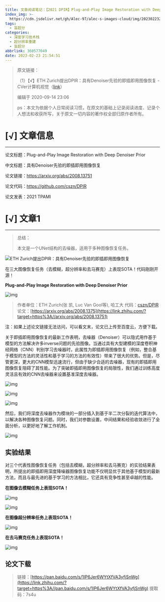 ```yaml
---
title: 文章阅读笔记：【2021 DPIR】Plug-and-Play Image Restoration with Deep Denoiser Prior
index_img: >-
  https://cdn.jsdelivr.net/gh/Alec-97/alec-s-images-cloud/img/202302232203412.jpg
tags:
  - 盲超分
categories:
  - 深度学习技术栈
  - 超分辨率重建
  - 盲超分
abbrlink: 360577049
date: 2023-02-23 21:54:51
---
```


> 原文链接：
>
> （1）【√】ETH Zurich提出DPIR：具有Denoiser先验的即插即用图像恢复 - CVer计算机视觉（[link](https://zhuanlan.zhihu.com/p/243492602)）
>
> 编辑于 2020-09-14 23:06
>
> ps：本文为依据个人日常阅读习惯，在原文的基础上记录阅读进度、记录个人想法和收获所写，关于原文一切内容的著作权全部归原作者所有。







#  [√] 文章信息

---

论文标题：Plug-and-Play Image Restoration with Deep Denoiser Prior

中文标题：具有Denoiser先验的即插即用图像恢复

论文链接：https://arxiv.org/abs/2008.13751

论文代码：https://github.com/cszn/DPIR

论文发表：2021 TPAMI



# [√] 文章1

---

> 总结：
>
> 本文是一个UNet结构的去噪器，适用于多种图像恢复任务。

![ETH Zurich提出DPIR：具有Denoiser先验的即插即用图像恢复](https://cdn.jsdelivr.net/gh/Alec-97/alec-s-images-cloud/img/202302232226484.jpg)

在三大图像恢复任务（去模糊，超分辨率和去马赛克）上表现SOTA！代码刚刚开源！

**Plug-and-Play Image Restoration with Deep Denoiser Prior**

![img](https://cdn.jsdelivr.net/gh/Alec-97/alec-s-images-cloud/img/202302232226485.jpg)

> 作者单位：ETH Zurich(张 凯, Luc Van Gool等), 哈工大
> 代码：[cszn/DPIR](https://link.zhihu.com/?target=https%3A//github.com/cszn/DPIR)
> 论文：[https://arxiv.org/abs/2008.1375](https://link.zhihu.com/?target=https%3A//arxiv.org/abs/2008.13751)

注：如果上述论文链接无法访问，可以看文末，论文已上传至百度云，方便下载。

关于即插即用图像恢复的最新工作表明，去噪器（Denoiser）可以隐式用作基于模型的方法解决许多inverse问题的先验图像。当通过具有大型建模的深度卷积神经网络（CNN）判别学习去噪器时，此属性为即插即用图像恢复（例如，整合基于模型的方法的灵活性和基于学习的方法的有效性）带来了很大的优势。但是，尽管更深，更大的CNN模型迅速流行，但由于缺少合适的去噪器，现有的即插即用图像恢复阻碍了其性能。为了突破即插即用图像恢复的局限性，我们通过训练高度灵活且有效的CNN去噪器来设置基准深度去噪器。

![img](https://cdn.jsdelivr.net/gh/Alec-97/alec-s-images-cloud/img/202302232226486.jpg)

![img](https://cdn.jsdelivr.net/gh/Alec-97/alec-s-images-cloud/img/202302232226487.jpg)

![img](https://cdn.jsdelivr.net/gh/Alec-97/alec-s-images-cloud/img/202302232226488.jpg)

然后，我们将深度去噪器作为模块的一部分插入到基于半二次分裂的迭代算法中，以解决各种图像恢复问题。同时，我们对参数设置，中间结果和经验收敛进行了全面分析，以更好地了解工作机制。

![img](https://cdn.jsdelivr.net/gh/Alec-97/alec-s-images-cloud/img/202302232226489.jpg)

## 实验结果

对三个代表性图像恢复任务（包括去模糊，超分辨率和去马赛克）的实验结果表明，所提出的即插即用深度降噪器图像恢复功能不仅明显优于其他基于模型的最新方法，而且与最先进的基于学习的方法相比，它还具有竞争性甚至卓越的性能。

**在图像去模糊任务上表现SOTA！**

![img](https://cdn.jsdelivr.net/gh/Alec-97/alec-s-images-cloud/img/202302232226490.jpg)

![img](https://cdn.jsdelivr.net/gh/Alec-97/alec-s-images-cloud/img/202302232226491.jpg)

**在图像超分辨率任务上表现SOTA！**

![img](https://cdn.jsdelivr.net/gh/Alec-97/alec-s-images-cloud/img/202302232226492.jpg)

**在去马赛克任务上表现SOTA！**

![img](https://cdn.jsdelivr.net/gh/Alec-97/alec-s-images-cloud/img/202302232226493.jpg)

## 论文下载

> 链接：[https://pan.baidu.com/s/1IP6Jer6WYtXfVA3yfjSnWg](https://link.zhihu.com/?target=https%3A//pan.baidu.com/s/1IP6Jer6WYtXfVA3yfjSnWg)
> 提取码：7s4u

